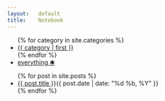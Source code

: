 ```yaml
---
layout:   default
title:    Notebook 
---
```


<div class="span-3">
  <nav id="post-archive-category-list">
    <ul>
      {% for category in site.categories %}<li><a class="cat-{{  (category | first)  | replace:' ','-'}}" href="javascript:filterByCategory('cat-{{ (category | first) | replace:' ','-'}}')">{{ category | first }}</a></li>{% endfor %} 
      <li><a class="reset selected" href="javascript:filterByCategory('reset')">everything &#10033;</a></li> 
    </ul>
  </nav>
</div>

<div class="span-9 last">
  <nav id="post-archive-list">
    <ul>
      {% for post in site.posts %}        
        <li class="{% for category in post.categories %}cat-{{ category| replace:' ','-'}} {% endfor %}"><a class="title" href="{{ post.url }}">{{ post.title }}</a><span class="archive-listing-date">{{ post.date | date: "%d %b, %Y" }}</span></li>
      {% endfor %}
    </ul>
  </nav>
</div>

<script type="text/javascript">
  window.onload=initArchive();
</script>


